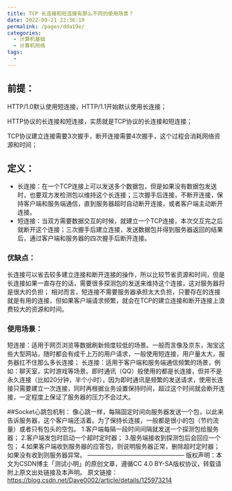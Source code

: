 ```yaml
---
title: TCP 长连接和短连接有那么不同的使用场景？
date: 2022-09-21 22:36:19
permalink: /pages/dda19e/
categories:
  - 计算机基础
  - 计算机网络
tags:
  - 
---
```

## 前提：
HTTP/1.0默认使用短连接，HTTP/1.1开始默认使用长连接；

HTTP协议的长连接和短连接，实质就是TCP协议的长连接和短连接；

TCP协议建立连接需要3次握手，断开连接需要4次握手，这个过程会消耗网络资源和时间；

## 定义：
* 长连接：在一个TCP连接上可以发送多个数据包，但是如果没有数据包发送时，也要双方发检测包以维持这个长连接；三次握手后连接，不断开连接，保持客户端和服务端通信，直到服务器超时自动断开连接，或者客户端主动断开连接。
* 短连接：当双方需要数据交互的时候，就建立一个TCP连接，本次交互完之后就断开这个连接；三次握手后建立连接，发送数据包并得到服务器返回的结果后，通过客户端和服务器的四次握手后断开连接。

### 优缺点：
长连接可以省去较多建立连接和断开连接的操作，所以比较节省资源和时间，但是长连接如果一直存在的话，需要很多探测包的发送来维持这个连接，这对服务器将是很大的负担；
相对而言，短连接不需要服务器承担太大负担，只要存在的连接就是有用的连接，但如果客户端请求频繁，就会在TCP的建立连接和断开连接上浪费较大的资源和时间。

### 使用场景：
短连接：适用于网页浏览等数据刷新频度较低的场景。一般而言像及京东，淘宝这些大型网站，随时都会有成千上万的用户请求，一般使用短连接，用户量太大，服务器扛不住那么多长连接；
长连接：适用于客户端和服务端通信频繁的场景，例如：聊天室，实时游戏等场景。即时通讯（QQ）般使用的都是长连接，但并不是永久连接（比如20分钟，半个小时），因为即时通讯是频繁的发送请求，使用长连接只需要建立一次连接，同时再根据业务设置保持时间，超过这个时间就会断开连接，一定程度上保证了服务器的压力不会过大。

##Socket心跳包机制：
像心跳一样，每隔固定时间向服务器发送一个包，以此来告诉服务器，这个客户端还活着。为了保持长连接，一般都是很小的包（节约流量）或者只有包头的空包。
1.客户端每隔一段时间间隔就发送一个探测包给服务器；
2.客户端发包时启动一个超时定时器；
3.服务端接收到探测包后会回应一个包；
4.如果客户端收到服务器的应答包，则说明服务器正常，删除超时定时器；如果没有收到则服务器异常。
————————————————
版权声明：本文为CSDN博主「测试小明」的原创文章，遵循CC 4.0 BY-SA版权协议，转载请附上原文出处链接及本声明。
原文链接：https://blog.csdn.net/Dave0002/article/details/125973214